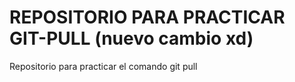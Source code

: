 # REPOSITORIO PARA PRACTICAR GIT-PULL (nuevo cambio xd)
Repositorio para practicar el comando git pull
